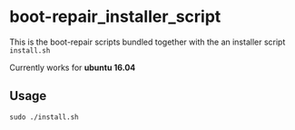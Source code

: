 # boot-repair_installer_script

This is the boot-repair scripts bundled together with the an installer script `install.sh`

Currently works for **ubuntu 16.04**

## Usage
`sudo ./install.sh`
